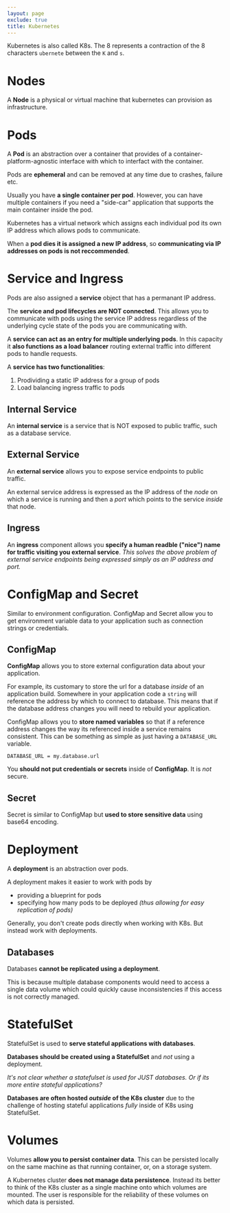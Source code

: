 ```yaml
---
layout: page
exclude: true
title: Kubernetes
---
```


Kubernetes is also called K8s. The 8 represents a contraction of the 8 characters `ubernete` between the `K` and `s`.

# Nodes

A **Node** is a physical or virtual machine that kubernetes can provision as infrastructure.

# Pods

A **Pod** is an abstraction over a container that provides of a container-platform-agnostic interface with which to interfact with the container.

Pods are **ephemeral** and can be removed at any time due to crashes, failure etc.

Usually you have **a single container per pod**. However, you can have multiple containers if you need a "side-car" application that supports the main container inside the pod.

Kubernetes has a virtual network which assigns each individual pod its own IP address which allows pods to communicate. 

When a **pod dies it is assigned a new IP address**, so **communicating via IP addresses on pods is not reccommended**.

# Service and Ingress

Pods are also assigned a **service** object that has a permanant IP address.

The **service and pod lifecycles are NOT connected**. This allows you to communicate with pods using the service IP address regardless of the underlying cycle state of the pods you are communicating with.

A **service can act as an entry for multiple underlying pods**. In this capacity it **also functions as a load balancer** routing external traffic into different pods to handle requests.

A **service has two functionalities**:

1. Prodividing a static IP address for a group of pods
2. Load balancing ingress traffic to pods

## Internal Service

An **internal service** is a service that is NOT exposed to public traffic, such as a database service.

## External Service

An **external service** allows you to expose service endpoints to public traffic.

An external service address is expressed as the IP address of the *node* on which a service is running and then a *port* which points to the service *inside* that node.

## Ingress

An **ingress** component allows you **specify a human readble ("nice") name for traffic visiting you external service**. *This solves the above problem of external service endpoints being expressed simply as an IP address and port.*

# ConfigMap and Secret

Similar to environment configuration. ConfigMap and Secret allow you to get environment variable data to your application such as connection strings or credentials.

## ConfigMap

**ConfigMap** allows you to store external configuration data about your application. 

For example, its customary to store the url for a database *inside* of an application build. Somewhere in your application code a `string` will reference the address by which to connect to database. This means that if the database address changes you will need to rebuild your application.

ConfigMap allows you to **store named variables** so that if a reference address changes the way its referenced inside a service remains consistent. This can be something as simple as just having a `DATABASE_URL` variable.
```
DATABASE_URL = my.database.url
```

You **should not put credentials or secrets** inside of **ConfigMap**. It is *not* secure.

## Secret

Secret is similar to ConfigMap but **used to store sensitive data** using base64 encoding.

# Deployment

A **deployment** is an abstraction over pods. 

A deployment makes it easier to work with pods by

- providing a blueprint for pods
- specifying how many pods to be deployed *(thus allowing for easy replication of pods)*

Generally, you don't create pods directly when working with K8s. But instead work with deployments.

## Databases

Databases **cannot be replicated using a deployment**. 

This is because multiple database components would need to access a single data volume which could quickly cause inconsistencies if this access is not correctly managed.

# StatefulSet

StatefulSet is used to **serve stateful applications with databases**.

**Databases should be created using a StatefulSet** and *not* using a deployment.

*It's not clear whether a statefulset is used for JUST databases. Or if its more entire stateful applications?*

**Databases are often hosted *outside* of the K8s cluster** due to the challenge of hosting stateful applications *fully* inside of K8s using StatefulSet.

# Volumes

Volumes **allow you to persist container data**. This can be persisted locally on the same machine as that running container, or, on a storage system.

A Kubernetes cluster **does not manage data persistence**. Instead its better to think of the K8s cluster as a single machine onto which volumes are mounted. The user is responsible for the reliability of these volumes on which data is persisted.

